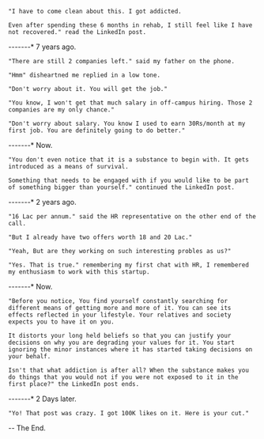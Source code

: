     "I have to come clean about this. I got addicted.

    Even after spending these 6 months in rehab, I still feel like I have not recovered." read the LinkedIn post.
    
-------* 7 years ago.

    "There are still 2 companies left." said my father on the phone.

    "Hmm" disheartned me replied in a low tone.

    "Don't worry about it. You will get the job."

    "You know, I won't get that much salary in off-campus hiring. Those 2 companies are my only chance."

    "Don't worry about salary. You know I used to earn 30Rs/month at my first job. You are definitely going to do better."

-------* Now.
    
    "You don't even notice that it is a substance to begin with. It gets introduced as a means of survival.
    
    Something that needs to be engaged with if you would like to be part of something bigger than yourself." continued the LinkedIn post.

-------* 2 years ago.

    "16 Lac per annum." said the HR representative on the other end of the call.

    "But I already have two offers worth 18 and 20 Lac."

    "Yeah, But are they working on such interesting probles as us?"

    "Yes. That is true." remembering my first chat with HR, I remembered my enthusiasm to work with this startup.

    
-------* Now.

    "Before you notice, You find yourself constantly searching for different means of getting more and more of it. You can see its effects reflected in your lifestyle. Your relatives and society expects you to have it on you.
    
    It distorts your long held beliefs so that you can justify your decisions on why you are degrading your values for it. You start ignoring the minor instances where it has started taking decisions on your behalf.

    Isn't that what addiction is after all? When the substance makes you do things that you would not if you were not exposed to it in the first place?" the LinkedIn post ends.

-------* 2 Days later.

    "Yo! That post was crazy. I got 100K likes on it. Here is your cut."

-- The End.    